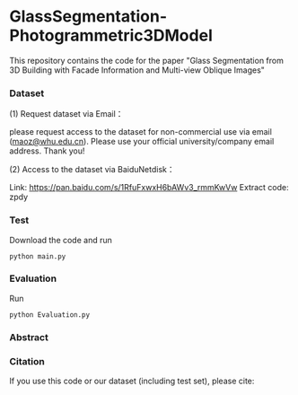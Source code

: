 # GlassSegmentation-Photogrammetric3DModel
This repository contains the code for the paper "Glass Segmentation from 3D Building with Facade Information and Multi-view Oblique Images"


### Dataset
(1) Request dataset via Email：

please request access to the dataset for non-commercial use via email (maoz@whu.edu.cn). Please use your official university/company email address. Thank you!

(2) Access to the dataset via BaiduNetdisk：

Link: https://pan.baidu.com/s/1RfuFxwxH6bAWv3_rmmKwVw  Extract code: zpdy

### Test
Download the code and run
```
python main.py
```

### Evaluation
Run
```
python Evaluation.py
```

### Abstract


### Citation
If you use this code or our dataset (including test set), please cite:

```

```
